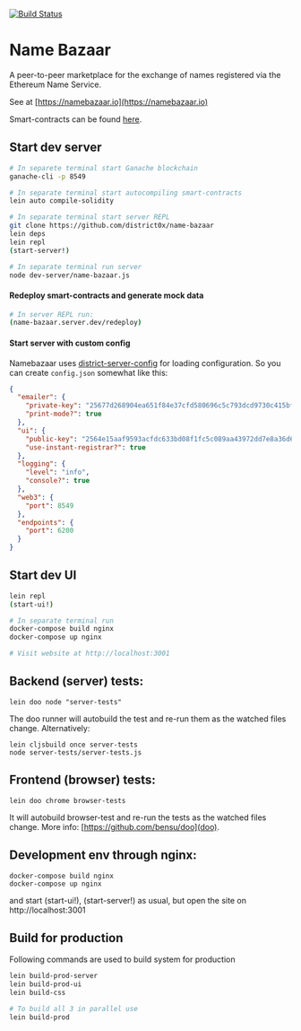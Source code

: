 [![Build Status](https://travis-ci.org/district0x/name-bazaar.svg?branch=master)](https://travis-ci.org/district0x/name-bazaar)

# Name Bazaar

A peer-to-peer marketplace for the exchange of names registered via the Ethereum Name Service.

See at [https://namebazaar.io](https://namebazaar.io)

Smart-contracts can be found [here](https://github.com/district0x/name-bazaar/tree/master/resources/public/contracts/src).

## Start dev server
```bash
# In separete terminal start Ganache blockchain
ganache-cli -p 8549

# In separate terminal start autocompiling smart-contracts
lein auto compile-solidity

# In separate terminal start server REPL
git clone https://github.com/district0x/name-bazaar
lein deps
lein repl
(start-server!)

# In separate terminal run server
node dev-server/name-bazaar.js
```
#### Redeploy smart-contracts and generate mock data
```bash
# In server REPL run:
(name-bazaar.server.dev/redeploy)
```
#### Start server with custom config
Namebazaar uses [district-server-config](https://github.com/district0x/district-server-config) for loading configuration. So you can create `config.json` somewhat like this:
```json
{
  "emailer": {
    "private-key": "25677d268904ea651f84e37cfd580696c5c793dcd9730c415bf03b96003c09e9ef8",
    "print-mode?": true
  },
  "ui": {
    "public-key": "2564e15aaf9593acfdc633bd08f1fc5c089aa43972dd7e8a36d67825cd0154602da47d02f30e1f74e7e72c81ba5f0b3dd20d4d4f0cc6652a2e719a0e9d4c7f10943",
    "use-instant-registrar?": true
  },
  "logging": {
    "level": "info",
    "console?": true
  },
  "web3": {
    "port": 8549
  },
  "endpoints": {
    "port": 6200
  }
}
```
## Start dev UI
```bash
lein repl
(start-ui!)

# In separate terminal run
docker-compose build nginx
docker-compose up nginx

# Visit website at http://localhost:3001
```

## Backend (server) tests:

```
lein doo node "server-tests"
```

The doo runner will autobuild the test and re-run them as the watched files change.
Alternatively:

```
lein cljsbuild once server-tests
node server-tests/server-tests.js
```

## Frontend (browser) tests:

```
lein doo chrome browser-tests
```

It will autobuild browser-test and re-run the tests as the watched files change.
More info: [https://github.com/bensu/doo](doo).

## Development env through nginx:

```
docker-compose build nginx
docker-compose up nginx
```
and start (start-ui!), (start-server!) as usual, but open the site on http://localhost:3001

## Build for production
Following commands are used to build system for production
```bash
lein build-prod-server
lein build-prod-ui
lein build-css

# To build all 3 in parallel use
lein build-prod
```
